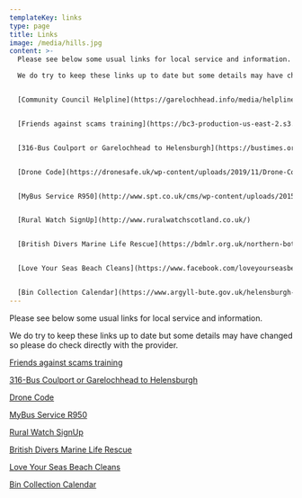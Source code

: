 ```yaml
---
templateKey: links
type: page
title: Links
image: /media/hills.jpg
content: >-
  Please see below some usual links for local service and information.

  We do try to keep these links up to date but some details may have changed so please do check directly with the provider.


  [Community Council Helpline](https://garelochhead.info/media/helpline-leaflet-gcc.docx)


  [Friends against scams training](https://bc3-production-us-east-2.s3.us-east-2.amazonaws.com/o8hsmwexmoiyao4jdi7upkyc33f9?response-content-disposition=inline%3B%20filename%3D%22Friends%20Against%20Scams%20Poster%202.pdf%22%3B%20filename%2A%3DUTF-8%27%27Friends%2520Against%2520Scams%2520Poster%25202.pdf&response-content-type=application%2Fpdf&X-Amz-Algorithm=AWS4-HMAC-SHA256&X-Amz-Credential=AKIAS5PME4CT5QW2PJJU%2F20210324%2Fus-east-2%2Fs3%2Faws4_request&X-Amz-Date=20210324T165115Z&X-Amz-Expires=86400&X-Amz-SignedHeaders=host&X-Amz-Signature=0b2384ee2f5e0cdb40e49093a28dd425748a132be82dc23ae06ca5b3d20024ed)


  [316-Bus Coulport or Garelochhead to Helensburgh](https://bustimes.org/services/316-coulport-or-garelochhead-helensburgh)


  [Drone Code](https://dronesafe.uk/wp-content/uploads/2019/11/Drone-Code_October2019.pdf)


  [MyBus Service R950](http://www.spt.co.uk/cms/wp-content/uploads/2015/01/MyBusService_R950.pdf)


  [Rural Watch SignUp](http://www.ruralwatchscotland.co.uk/)


  [British Divers Marine Life Rescue](https://bdmlr.org.uk/northern-bottlenose-whales-in-river-clyde-final-update)


  [Love Your Seas Beach Cleans](https://www.facebook.com/loveyourseasbeachcleans/)


  [Bin Collection Calendar](https://www.argyll-bute.gov.uk/helensburgh-and-lomond)
---
```

Please see below some usual links for local service and information.

We do try to keep these links up to date but some details may have changed so please do check directly with the provider.

[Friends against scams training](https://www.friendsagainstscams.org.uk/training/friends-elearning)

[316-Bus Coulport or Garelochhead to Helensburgh](https://bustimes.org/services/316-coulport-or-garelochhead-helensburgh)

[Drone Code](https://dronesafe.uk/wp-content/uploads/2019/11/Drone-Code_October2019.pdf)

[MyBus Service R950](http://www.spt.co.uk/cms/wp-content/uploads/2015/01/MyBusService_R950.pdf)

[Rural Watch SignUp](http://www.ruralwatchscotland.co.uk/)

[British Divers Marine Life Rescue](https://bdmlr.org.uk/northern-bottlenose-whales-in-river-clyde-final-update)


[Love Your Seas Beach Cleans](https://www.facebook.com/loveyourseasbeachcleans/)

[Bin Collection Calendar](https://www.argyll-bute.gov.uk/helensburgh-and-lomond)